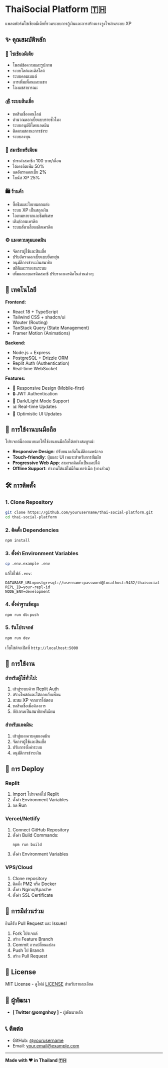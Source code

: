 # ThaiSocial Platform 🇹🇭

แพลตฟอร์มโซเชียลมีเดียที่รวมระบบการกู้เงินและการสร้างแรงจูงใจผ่านระบบ XP

## ✨ คุณสมบัติหลัก

### 📱 โซเชียลมีเดีย
- โพสต์ข้อความและรูปภาพ
- ระบบไลค์และดิสไลค์
- ระบบคอมเมนต์
- การเพิ่มเพื่อนและแชท 
- โถงแชสาธารณะ

### 💰 ระบบสินเชื่อ
- ขอสินเชื่อออนไลน์
- คำนวณดอกเบี้ยแบบรายชั่วโมง
- ระบบอนุมัติโดยแอดมิน
- ติดตามสถานะการชำระ
- ระบบลงทุน
### 👑 สมาชิกพรีเมียม
- ชำระค่าสมาชิก 100 บาท/เดือน
- ได้เครดิตเพิ่ม 50%
- ลดอัตราดอกเบี้ย 2%
- โบนัส XP 25%

### 🛍️ ร้านค้า
- ซื้อธีมและไอเทมตกแต่ง
- ระบบ XP เป็นสกุลเงิน
- ไอเทมหายากและธีมพิเศษ
- เติม/ถอนเครดิต
- ระบบสัตวเลี้ยงผลิตเครดิต
### ⚙️ แผงควบคุมแอดมิน
- จัดการผู้ใช้และสินเชื่อ
- ปรับอัตราดอกเบี้ยแบบยืดหยุ่น
- อนุมัติการชำระเงินสมาชิก
- สถิติและรายงานระบบ
- เพิ่มและลบเครดิตสมาชิ ปรับราคาเครดิตในส่วนต่างๆ

## 🚀 เทคโนโลยี

**Frontend:**
- React 18 + TypeScript
- Tailwind CSS + shadcn/ui
- Wouter (Routing)
- TanStack Query (State Management)
- Framer Motion (Animations)

**Backend:**
- Node.js + Express
- PostgreSQL + Drizzle ORM
- Replit Auth (Authentication)
- Real-time WebSocket

**Features:**
- 📱 Responsive Design (Mobile-first)
- 🔒 JWT Authentication
- 🎨 Dark/Light Mode Support
- 📊 Real-time Updates
- 💾 Optimistic UI Updates

## 📱 การใช้งานบนมือถือ

โปรเจกต์นี้ออกแบบมาให้ใช้งานบนมือถือได้อย่างสมบูรณ์:

- **Responsive Design**: ปรับขนาดอัตโนมัติตามหน้าจอ
- **Touch-friendly**: ปุ่มและ UI เหมาะสำหรับการสัมผัส
- **Progressive Web App**: สามารถติดตั้งเป็นแอปได้
- **Offline Support**: ทำงานได้แม้ไม่มีอินเทอร์เน็ต (บางส่วน)

## 🛠️ การติดตั้ง

### 1. Clone Repository
```bash
git clone https://github.com/yourusername/thai-social-platform.git
cd thai-social-platform
```

### 2. ติดตั้ง Dependencies
```bash
npm install
```

### 3. ตั้งค่า Environment Variables
```bash
cp .env.example .env
```

แก้ไขไฟล์ `.env`:
```env
DATABASE_URL=postgresql://username:password@localhost:5432/thaisocial
REPL_ID=your-repl-id
NODE_ENV=development
```

### 4. ตั้งค่าฐานข้อมูล
```bash
npm run db:push
```

### 5. รันโปรเจกต์
```bash
npm run dev
```

เว็บไซต์จะเปิดที่ `http://localhost:5000`

## 📝 การใช้งาน

### สำหรับผู้ใช้ทั่วไป:
1. เข้าสู่ระบบด้วย Replit Auth
2. สร้างโพสต์และโต้ตอบกับเพื่อน
3. สะสม XP จากการโต้ตอบ
4. ขอสินเชื่อเมื่อต้องการ
5. อัปเกรดเป็นสมาชิกพรีเมียม

### สำหรับแอดมิน:
1. เข้าสู่แผงควบคุมแอดมิน
2. จัดการผู้ใช้และสินเชื่อ
3. ปรับการตั้งค่าระบบ
4. อนุมัติการชำระเงิน

## 🚀 การ Deploy

### Replit
1. Import โปรเจกต์ไป Replit
2. ตั้งค่า Environment Variables
3. กด Run

### Vercel/Netlify
1. Connect GitHub Repository
2. ตั้งค่า Build Commands:
   ```bash
   npm run build
   ```
3. ตั้งค่า Environment Variables

### VPS/Cloud
1. Clone repository
2. ติดตั้ง PM2 หรือ Docker
3. ตั้งค่า Nginx/Apache
4. ตั้งค่า SSL Certificate

## 🤝 การมีส่วนร่วม

ยินดีรับ Pull Request และ Issues!

1. Fork โปรเจกต์
2. สร้าง Feature Branch
3. Commit การเปลี่ยนแปลง
4. Push ไป Branch
5. สร้าง Pull Request

## 📄 License

MIT License - ดูไฟล์ [LICENSE](LICENSE) สำหรับรายละเอียด

## 👥 ผู้พัฒนา

- **[ Twitter @omgnhoy ]** - ผู้พัฒนาหลัก

## 📞 ติดต่อ

- GitHub: [@yourusername](https://github.com/yourusername)
- Email: your.email@example.com

---

**Made with ❤️ in Thailand 🇹🇭**
